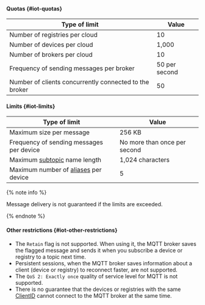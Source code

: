 #### Quotas {#iot-quotas}

| Type of limit | Value |
----- | -----
| Number of registries per cloud | 10 |
| Number of devices per cloud | 1,000 |
| Number of brokers per cloud | 10 |
| Frequency of sending messages per broker | 50 per second |
| Number of clients concurrently connected to the broker | 50 |


#### Limits {#iot-limits}

| Type of limit | Value |
----- | -----
| Maximum size per message | 256 KB |
| Frequency of sending messages per device | No more than once per second |
| Maximum [subtopic](../iot-core/concepts/topic/subtopic.md) name length | 1,024 characters |
| Maximum number of [aliases](../iot-core/concepts/topic/usage.md#aliases) per device | 5 |

{% note info %}

Message delivery is not guaranteed if the limits are exceeded.

{% endnote %}

#### Other restrictions {#iot-other-restrictions}

* The `Retain` flag is not supported. When using it, the MQTT broker saves the flagged message and sends it when you subscribe a device or registry to a topic next time.
* Persistent sessions, when the MQTT broker saves information about a client (device or registry) to reconnect faster, are not supported.
* The `QoS 2: Exactly once` quality of service level for MQTT is not supported.
* There is no guarantee that the devices or registries with the same [ClientID](https://docs.oasis-open.org/mqtt/mqtt/v3.1.1/mqtt-v3.1.1.html#_Toc385349242) cannot connect to the MQTT broker at the same time.
